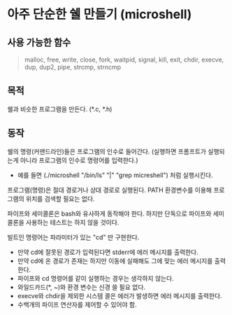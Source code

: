 # 아주 단순한 쉘 만들기 (microshell)

## 사용 가능한 함수

> malloc, free, write, close, fork, waitpid, signal, kill, exit, chdir, execve, dup, dup2, pipe, strcmp, strncmp

## 목적

쉘과 비슷한 프로그램을 만든다. (*.c, *.h)

## 동작

쉘의 명령(커맨드라인)들은 프로그램의 인수로 들어간다. (실행하면 프롬프트가 실행되는게 아니라 프로그램의 인수로 명령어를 입력한다.)

- 예를 들면 (./microshell "/bin/ls" "|" "grep micreshell") 처럼 실행시킨다.

프로그램(명령)은 절대 경로거나 상대 경로로 실행된다. PATH 환경변수를 이용해 프로그램의 위치를 검색할 필요는 없다.

파이프와 세미콜론은 bash와 유사하게 동작해야 한다. 하지만 단독으로 파이프와 세미콜론을 사용하는 테스트는 하지 않을 것이다.

빌트인 명령어는 파라미터가 있는 "cd" 만 구현한다.

- 만약 cd에 잘못된 경로가 입력된다면 stderr에 에러 메시지를 출력한다.
- 만약 cd에 온 경로가 존재는 하지만 이동에 실패해도 그에 맞는 에러 메시지를 출력한다.
- 파이프와 cd 명령어를 같이 실행하는 경우는 생각하지 않는다.
- 와일드카드(*, ~)와 환경 변수는 신경 쓸 필요 없다.
- execve와 chdir을 제외한 시스템 콜은 에러가 발생하면 에러 메시지를 출력한다.
- 수백개의 파이프 연산자를 제어할 수 있어야 함.

